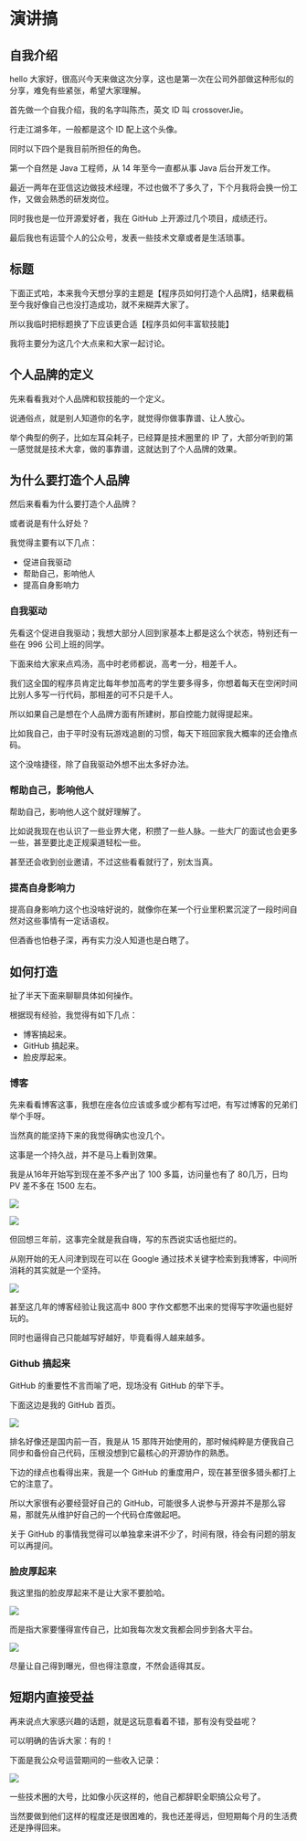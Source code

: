# 演讲搞

## 自我介绍 

hello 大家好，很高兴今天来做这次分享，这也是第一次在公司外部做这种形似的分享，难免有些紧张，希望大家理解。

首先做一个自我介绍，我的名字叫陈杰，英文 ID 叫 crossoverJie。

行走江湖多年，一般都是这个 ID 配上这个头像。

同时以下四个是我目前所担任的角色。

第一个自然是 Java 工程师，从 14 年至今一直都从事 Java 后台开发工作。

最近一两年在亚信这边做技术经理，不过也做不了多久了，下个月我将会换一份工作，又做会熟悉的研发岗位。

同时我也是一位开源爱好者，我在 GitHub 上开源过几个项目，成绩还行。

最后我也有运营个人的公众号，发表一些技术文章或者是生活琐事。


## 标题

下面正式哈，本来我今天想分享的主题是【程序员如何打造个人品牌】，结果截稿至今我好像自己也没打造成功，就不来糊弄大家了。

所以我临时把标题换了下应该更合适【程序员如何丰富软技能】

我将主要分为这几个大点来和大家一起讨论。

## 个人品牌的定义

先来看看我对个人品牌和软技能的一个定义。

说通俗点，就是别人知道你的名字，就觉得你做事靠谱、让人放心。

举个典型的例子，比如左耳朵耗子，已经算是技术圈里的 IP 了，大部分听到的第一感觉就是技术大拿，做的事靠谱，这就达到了个人品牌的效果。

## 为什么要打造个人品牌


然后来看看为什么要打造个人品牌？

或者说是有什么好处？

我觉得主要有以下几点：

- 促进自我驱动
- 帮助自己，影响他人
- 提高自身影响力

### 自我驱动

先看这个促进自我驱动；我想大部分人回到家基本上都是这么个状态，特别还有一些在 996 公司上班的同学。

下面来给大家来点鸡汤，高中时老师都说，高考一分，相差千人。

我们这全国的程序员肯定比每年参加高考的学生要多得多，你想着每天在空闲时间比别人多写一行代码，那相差的可不只是千人。


所以如果自己是想在个人品牌方面有所建树，那自控能力就得提起来。

比如我自己，由于平时没有玩游戏追剧的习惯，每天下班回家我大概率的还会撸点码。

这个没啥捷径，除了自我驱动外想不出太多好办法。

### 帮助自己，影响他人

帮助自己，影响他人这个就好理解了。


比如说我现在也认识了一些业界大佬，积攒了一些人脉。一些大厂的面试也会更多一些，甚至要比走正规渠道轻松一些。


甚至还会收到创业邀请，不过这些看看就行了，别太当真。


### 提高自身影响力

提高自身影响力这个也没啥好说的，就像你在某一个行业里积累沉淀了一段时间自然对这些事情有一定话语权。

但酒香也怕巷子深，再有实力没人知道也是白瞎了。



## 如何打造

扯了半天下面来聊聊具体如何操作。

根据现有经验，我觉得有如下几点：

- 博客搞起来。
- GitHub 搞起来。
- 脸皮厚起来。


### 博客

先来看看博客这事，我想在座各位应该或多或少都有写过吧，有写过博客的兄弟们举个手呀。

当然真的能坚持下来的我觉得确实也没几个。


这事是一个持久战，并不是马上看到效果。

我是从16年开始写到现在差不多产出了 100 多篇，访问量也有了 80几万，日均 PV 差不多在 1500 左右。

![](http://ww3.sinaimg.cn/large/006tNc79ly1g5dpyutmx5j30ge06cq30.jpg)

![](http://ww1.sinaimg.cn/large/006tNc79ly1g5dpzf6s6ij306x0ax0u3.jpg)

但回想三年前，这事完全就是我自嗨，写的东西说实话也挺烂的。

从刚开始的无人问津到现在可以在 Google 通过技术关键字检索到我博客，中间所消耗的其实就是一个坚持。

![](http://ww2.sinaimg.cn/large/006tNc79ly1g5dq3k2jdij30tb0flq5w.jpg)

甚至这几年的博客经验让我这高中 800 字作文都憋不出来的觉得写字吹逼也挺好玩的。

同时也逼得自己只能越写好越好，毕竟看得人越来越多。

### Github 搞起来

GitHub 的重要性不言而喻了吧，现场没有 GitHub 的举下手。


下面这边是我的 GitHub 首页。

![](http://ww4.sinaimg.cn/large/006tNc79ly1g5dq8rsv5wj30yu0oewld.jpg)

排名好像还是国内前一百，我是从 15 那阵开始使用的，那时候纯粹是方便我自己同步和备份自己代码，压根没想到它最核心的开源协作的熟悉。


下边的绿点也看得出来，我是一个 GitHub 的重度用户，现在甚至很多猎头都打上它的注意了。

所以大家很有必要经营好自己的 GitHub，可能很多人说参与开源并不是那么容易，那就先从维护好自己的一个代码仓库做起吧。

关于 GitHub 的事情我觉得可以单独拿来讲不少了，时间有限，待会有问题的朋友可以再提问。


### 脸皮厚起来

我这里指的脸皮厚起来不是让大家不要脸哈。

![](http://wx4.sinaimg.cn/large/ceeb653ely1ftalvyk80cg206o04qwwa.gif)

而是指大家要懂得宣传自己，比如我每次发文我都会同步到各大平台。

![](http://ww3.sinaimg.cn/large/006tNc79ly1g5dqmw6mpxj30b50690te.jpg)

尽量让自己得到曝光，但也得注意度，不然会适得其反。
							
							
## 短期内直接受益

再来说点大家感兴趣的话题，就是这玩意看着不错，那有没有受益呢？

可以明确的告诉大家：有的！


下面是我公众号运营期间的一些收入记录：

![](http://ww3.sinaimg.cn/large/006tNc79ly1g5dqy5lmkhj30t91rdgs4.jpg)

一些技术圈的大号，比如像小灰这样的，他自己都辞职全职搞公众号了。

当然要做到他们这样的程度还是很困难的，我也还差得远，但短期每个月的生活费还是挣得回来。



